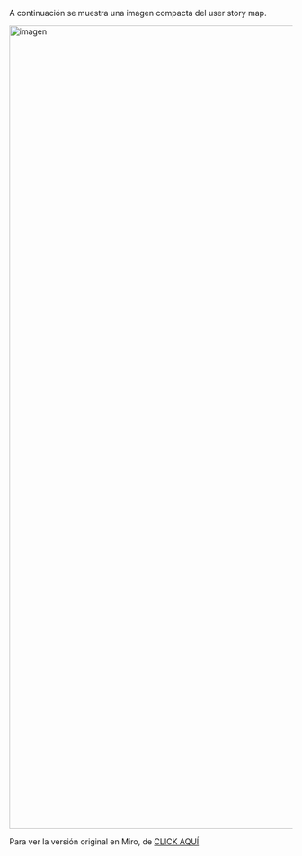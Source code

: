 A continuación se muestra una imagen compacta del user story map.

<img width="1431" alt="imagen" src="https://github.com/MISW-4201-ProcesosDesarrolloAgil/MISW4201-202411-Backend-Grupo23/assets/142593813/6256d41e-eca0-4233-8237-30fa3ae070e7">



Para ver la versión original en Miro, de [CLICK AQUÍ](https://miro.com/app/board/uXjVNyVl-cM=/?share_link_id=477325963466)